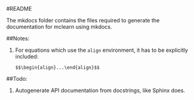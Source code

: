 #README

The mkdocs folder contains the files required to generate the documentation for mclearn
using mkdocs.

##Notes:
1. For equations which use the `align` environment, it has to be explicitly
   included:

   ```
   $$\begin{align}...\end{align}$$
   ```

##Todo:
1. Autogenerate API documentation from docstrings, like Sphinx does.
